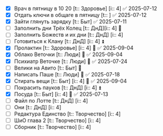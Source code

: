
- [x] Врач в пятницу в 10 20 [t:: Здоровье] [i:: 4] ✅ 2025-07-12
- [x] Отдать ключи в общаге в пятницу [t:: ] ✅ 2025-07-12
- [x] Зайти глянуть зарядку [t:: Быт] ✅ 2025-07-11
- [ ] Заполнить дни Трёх Колец  [t:: ДнД][i:: 4] 🔼
- [ ] Заполнить Божеств и их дни [t:: ДнД] [i:: 4]
- [ ] Готовиться к Клану [t:: ДнД] [i:: 4] ⏫
- [x] Пролактин [t:: Здоровье] [i:: 4] 🔼 ✅ 2025-09-04
- [x] Облако Веточки [t:: Люди] 🔺 ✅ 2025-09-04
- [x] Психиатр Веточке [t:: Люди] 🔼 ✅ 2025-07-24
- [ ] Велики на Авито [t:: Быт] 🔼
- [x] Написать Паше [t:: Люди] 🔼 ✅ 2025-07-18
- [x] Стирать вещи [t:: Быт] [i:: 4] 🔼 ✅ 2025-09-04
- [ ] Покрасить пауков [t:: ДнД] [i:: 4] ⏫
- [x] Посуда [t:: Быт] [i:: 4] 🔺 ✅ 2025-07-13
- [ ] Файл по Лотте [t:: ДнД] [i:: 4]
- [ ] Они [t:: ДнД] [i:: 4]
- [ ] Редактура Единство [t:: Творчество] [i:: 4]
- [ ] ШиО глава 2 [t:: Творчество] [i:: 4]
- [ ] Сборник [t:: Творчество] [i:: 4]